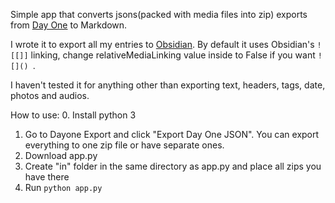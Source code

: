 Simple app that converts jsons(packed with media files into zip) exports from [Day One](https://dayoneapp.com/) to Markdown.

I wrote it to export all my entries to [Obsidian](https://obsidian.md/). By default it uses Obsidian's ```![[]]``` linking, change relativeMediaLinking value inside to False if you want ```![]() ```.

I haven't tested it for anything other than exporting text, headers, tags, date, photos and audios. 


How to use:
0. Install python 3
1. Go to Dayone Export and click "Export Day One JSON". You can export everything to one zip file or have separate ones.
2. Download app.py
3. Create "in" folder in the same directory as app.py and place all zips you have there
4. Run ```python app.py```
